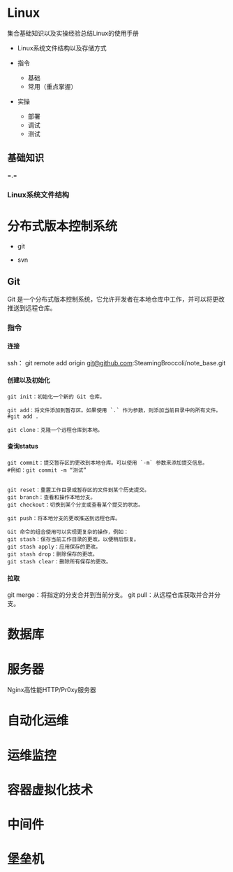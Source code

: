 # Linux

集合基础知识以及实操经验总结Linux的使用手册

- Linux系统文件结构以及存储方式
- 指令
  - 基础
  - 常用（重点掌握）

- 实操
  - 部署
  - 调试
  - 测试

## 基础知识

=.= 

### Linux系统文件结构













# 分布式版本控制系统

- git

- svn

  

## Git

 Git 是一个分布式版本控制系统，它允许开发者在本地仓库中工作，并可以将更改推送到远程仓库。

### 指令

#### 连接

ssh： git remote add origin git@github.com:SteamingBroccoli/note_base.git

#### 创建以及初始化

```
git init：初始化一个新的 Git 仓库。

git add：将文件添加到暂存区。如果使用 `.` 作为参数，则添加当前目录中的所有文件。
#git add .

git clone：克隆一个远程仓库到本地。
```



#### 查询status 

```
git commit：提交暂存区的更改到本地仓库。可以使用 `-m` 参数来添加提交信息。
#例如：git commit -m “测试”


git reset：重置工作目录或暂存区的文件到某个历史提交。
git branch：查看和操作本地分支。
git checkout：切换到某个分支或查看某个提交的状态。

git push：将本地分支的更改推送到远程仓库。

Git 命令的组合使用可以实现更复杂的操作，例如：
git stash：保存当前工作目录的更改，以便稍后恢复。
git stash apply：应用保存的更改。
git stash drop：删除保存的更改。
git stash clear：删除所有保存的更改。
```



#### 拉取

git merge：将指定的分支合并到当前分支。
git pull：从远程仓库获取并合并分支。







# 数据库



# 服务器

Nginx高性能HTTP/Pr0xy服务器



# 自动化运维



# 运维监控





# 容器虚拟化技术







# 中间件









# 堡垒机

